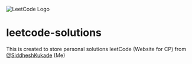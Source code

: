 ![LeetCode Logo](https://assets.leetcode.com/static_assets/public/webpack_bundles/images/logo-dark.e99485d9b.svg)

# leetcode-solutions
This is created to store personal solutions leetCode (Website for CP) from  [@SiddheshKukade](https://leetcode.com/SiddheshKukade/)  (Me) 
